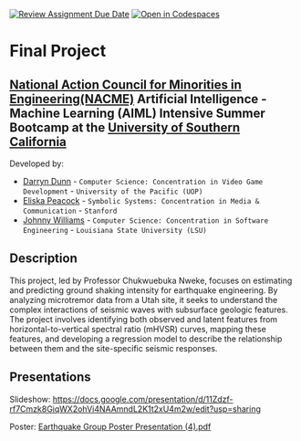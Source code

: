 [![Review Assignment Due Date](https://classroom.github.com/assets/deadline-readme-button-22041afd0340ce965d47ae6ef1cefeee28c7c493a6346c4f15d667ab976d596c.svg)](https://classroom.github.com/a/ol4GAg0d)
[![Open in Codespaces](https://classroom.github.com/assets/launch-codespace-2972f46106e565e64193e422d61a12cf1da4916b45550586e14ef0a7c637dd04.svg)](https://classroom.github.com/open-in-codespaces?assignment_repo_id=15423626)
<!--
Name of your teams' final project
-->
# Final Project
## [National Action Council for Minorities in Engineering(NACME)](https://www.nacme.org) Artificial Intelligence - Machine Learning (AIML) Intensive Summer Bootcamp at the [University of Southern California](https://viterbischool.usc.edu)

<!--
List all of the members who developed the project and
link to each member's respective GitHub profile
-->
Developed by: 
- [Darryn Dunn](https://github.com/GreeksGods) - `Computer Science: Concentration in Video Game Development` - `University of the Pacific (UOP)`
- [Eliska Peacock](https://github.com/eliskuh) - `Symbolic Systems: Concentration in Media & Communication` - `Stanford` 
- [Johnny Williams](https://github.com/BlackMoonCoder) - `Computer Science: Concentration in Software Engineering` - `Louisiana State University (LSU)` 

## Description
<!--
Could you briefly describe what your project is doing and what tools are used? In addition, you can drop screenshots directly into your README file to add them to your README. Could you take these from your presentations?
-->
This project, led by Professor Chukwuebuka Nweke, focuses on estimating and predicting ground shaking intensity for earthquake engineering. By analyzing microtremor data from a Utah site, it seeks to understand the complex interactions of seismic waves with subsurface geologic features. The project involves identifying both observed and latent features from horizontal-to-vertical spectral ratio (mHVSR) curves, mapping these features, and developing a regression model to describe the relationship between them and the site-specific seismic responses.

## Presentations

Slideshow: https://docs.google.com/presentation/d/11Zdzf-rf7Cmzk8GiqWX2ohVi4NAAmndL2K1t2xU4m2w/edit?usp=sharing

Poster:
[Earthquake Group Poster Presentation (4).pdf](https://github.com/user-attachments/files/16447678/Earthquake.Group.Poster.Presentation.4.pdf)
